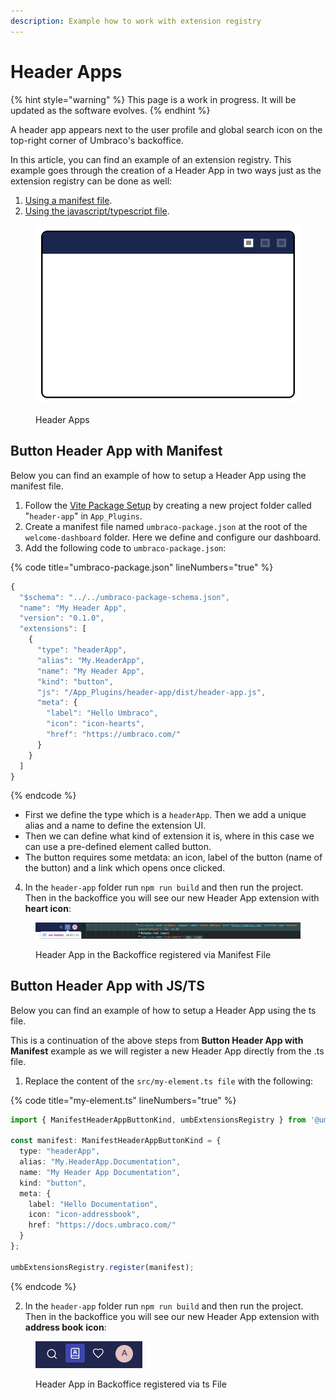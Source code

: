 ```yaml
---
description: Example how to work with extension registry
---
```


# Header Apps

{% hint style="warning" %}
This page is a work in progress. It will be updated as the software evolves.
{% endhint %}

A header app appears next to the user profile and global search icon on the top-right corner of Umbraco's backoffice.&#x20;

In this article, you can find an example of an extension registry. This example goes through the creation of a Header App in two ways just as the extension registry can be done as well:

1. [Using a manifest file](header-apps.md#button-header-app-with-manifest).
2. [Using the javascript/typescript file](header-apps.md#button-header-app-with-js-ts).

<figure><img src="../../.gitbook/assets/header-apps.svg" alt=""><figcaption><p>Header Apps</p></figcaption></figure>

## **Button Header App with Manifest**

Below you can find an example of how to setup a Header App using the manifest file.

1. Follow the [Vite Package Setup](../development-flow/vite-package-setup.md) by creating a new project folder called "`header-app`" in `App_Plugins`.
2. Create a manifest file named `umbraco-package.json` at the root of the `welcome-dashboard` folder. Here we define and configure our dashboard.
3. Add the following code to `umbraco-package.json`:

{% code title="umbraco-package.json" lineNumbers="true" %}
```typescript
{
  "$schema": "../../umbraco-package-schema.json",
  "name": "My Header App",
  "version": "0.1.0",
  "extensions": [
    {
      "type": "headerApp",
      "alias": "My.HeaderApp",
      "name": "My Header App",
      "kind": "button",
      "js": "/App_Plugins/header-app/dist/header-app.js",
      "meta": {
        "label": "Hello Umbraco",
        "icon": "icon-hearts",
        "href": "https://umbraco.com/"
      }
    }
  ]
}
```
{% endcode %}

* First we define the type which is a `headerApp`. Then we add a unique alias and a name to define the extension UI.&#x20;
* Then we can define what kind of extension it is, where in this case we can use a pre-defined element called button.&#x20;
* The button requires some metdata: an icon, label of the button (name of the button) and a link which opens once clicked.&#x20;

4. In the `header-app` folder run `npm run build` and then run the project. Then in the backoffice you will see our new Header App extension with **heart icon**:

<figure><img src="../../.gitbook/assets/header-app-example.png" alt=""><figcaption><p>Header App in the Backoffice registered via Manifest File</p></figcaption></figure>

## **Button Header App with JS/TS**

Below you can find an example of how to setup a Header App using the ts file.&#x20;

This is a continuation of the above steps from **Button Header App with Manifest** example as we will register a new Header App directly from the .ts file.&#x20;

1. Replace the content of the `src/my-element.ts file` with the following:

{% code title="my-element.ts" lineNumbers="true" %}
```typescript
import { ManifestHeaderAppButtonKind, umbExtensionsRegistry } from '@umbraco-cms/backoffice/extension-registry';

const manifest: ManifestHeaderAppButtonKind = {
  type: "headerApp",
  alias: "My.HeaderApp.Documentation",
  name: "My Header App Documentation",
  kind: "button",
  meta: {
    label: "Hello Documentation",
    icon: "icon-addressbook",
    href: "https://docs.umbraco.com/"
  }
};

umbExtensionsRegistry.register(manifest);
```
{% endcode %}

2. In the `header-app` folder run `npm run build` and then run the project. Then in the backoffice you will see our new Header App extension with **address book** **icon**:

<figure><img src="../../.gitbook/assets/header-app-example-ts.png" alt=""><figcaption><p>Header App in Backoffice registered via ts File</p></figcaption></figure>
